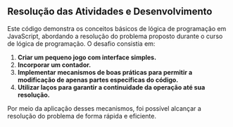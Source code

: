 ## Resolução das Atividades e Desenvolvimento ##

Este código demonstra os conceitos básicos de lógica de programação em JavaScript,  abordando a resolução do problema proposto durante o curso de lógica de programação. O desafio consistia em:

1. **Criar um pequeno jogo com interface simples.**
2. **Incorporar um contador.**
3. **Implementar mecanismos de boas práticas para permitir a modificação de apenas partes específicas do código.**
4. **Utilizar laços para garantir a continuidade da operação até sua resolução.**

Por meio da aplicação desses mecanismos, foi possível alcançar a resolução do problema de forma rápida e eficiente. 
